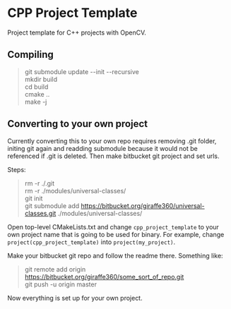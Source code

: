 # CPP Project Template
Project template for C++ projects with OpenCV.

## Compiling
>git submodule update --init --recursive  
>mkdir build  
>cd build  
>cmake ..  
>make -j  

## Converting to your own project  
Currently converting this to your own repo requires removing .git folder, initing git again and readding submodule because it would not be referenced if .git is deleted. Then make bitbucket git project and set urls.  

Steps:  
>rm -r ./.git  
>rm -r ./modules/universal-classes/  
>git init  
>git submodule add https://bitbucket.org/giraffe360/universal-classes.git ./modules/universal-classes/  

Open top-level CMakeLists.txt and change ```cpp_project_template``` to your own project name that is going to be used for binary. For example, change ```project(cpp_project_template)``` into ```project(my_project)```.

Make your bitbucket git repo and follow the readme there. Something like:  
>git remote add origin https://bitbucket.org/giraffe360/some_sort_of_repo.git  
>git push -u origin master  

Now everything is set up for your own project.